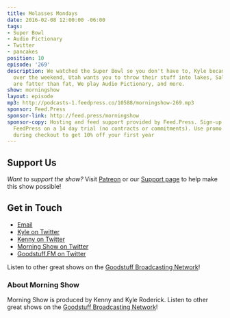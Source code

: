 ```yaml
---
title: Molasses Mondays
date: 2016-02-08 12:00:00 -06:00
tags:
- Super Bowl
- Audio Pictionary
- Twitter
- pancakes
position: 10
episode: '269'
description: We watched the Super Bowl so you don't have to, Kyle became a pizza slicer
  over the weekend, Utah wants you to throw their stuff into lakes, Salads at McDonald's
  are fatter than fat, We play Audio Pictionary, and more.
show: morningshow
layout: episode
mp3: http://podcasts-1.feedpress.co/10588/morningshow-269.mp3
sponsor: Feed.Press
sponsor-link: http://feed.press/morningshow
sponsor-copy: Hosting and feed support provided by Feed.Press. Sign-up today and try
  FeedPress on a 14 day trial (no contracts or commitments). Use promo code `morningshow`
  during checkout to get 10% off your first year
---
```


## Support Us
*Want to support the show?* Visit [Patreon](http://patreon.com/morningshow) or our [Support page](http://goodstuff.fm/support) to help make this show possible!

## Get in Touch
* [Email](mailto:kyle@goodstuff.fm)
* [Kyle on Twitter](http://twitter.com/dogburps)
* [Kenny on Twitter](http://twitter.com/pizzarobotics)
* [Morning Show on Twitter](http://twitter.com/morningshowam)
* [Goodstuff.FM on Twitter](http://twitter.com/goodstufffm)

Listen to other great shows on the [Goodstuff Broadcasting Network](http://goodstuff.fm/shows)!

### About Morning Show
Morning Show is produced by Kenny and Kyle Roderick. Listen to other great shows on the [Goodstuff Broadcasting Network](http://goodstuff.fm/)!
